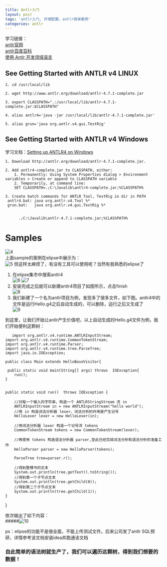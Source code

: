```yaml
---
title: Antlr入门
layout: post
tags: 'antlr入门, 环境配置，antlr简单案例'
categories: antlr
---
```

学习链接：  
[antlr官网](http://www.antlr.org/)  
[antlr百度百科](https://baike.baidu.com/item/antlr/9368750?fr=aladdin)  
[使用 Antlr 开发领域语言 ](https://www.ibm.com/developerworks/cn/java/j-lo-antlr/)   
## See Getting Started with ANTLR v4 LINUX

    1. cd /usr/local/lib 

    2. wget http://www.antlr.org/download/antlr-4.7.1-complete.jar  

    3. export CLASSPATH=".:/usr/local/lib/antlr-4.7.1-complete.jar:$CLASSPATH"
    
    4. alias antlr4='java -jar /usr/local/lib/antlr-4.7.1-complete.jar'
    
    5. alias grun='java org.antlr.v4.gui.TestRig'   

## See Getting Started with ANTLR v4 Windows
学习文档：[Setting up ANTLR4 on Windows](https://levlaz.org/setting-up-antlr4-on-windows/)

    1. Download http://antlr.org/download/antlr-4.7.1-complete.jar.  

    2. Add antlr4-complete.jar to CLASSPATH, either:
        1. Permanently: Using System Properties dialog > Environment variables > Create or append to CLASSPATH variable
        2. Temporarily, at command line:
        SET CLASSPATH=.;C:\Javalib\antlr4-complete.jar;%CLASSPATH%  
        
    3. Create batch commands for ANTLR Tool, TestRig in dir in PATH
     antlr4.bat: java org.antlr.v4.Tool %*
     grun.bat:   java org.antlr.v4.gui.TestRig %*
     
     
     ‪     .;C:\Javalib\antlr-4.7.1-complete.jar;%CLASSPATH%   
     
# Samples

![4](http://p1vuoao0b.bkt.clouddn.com/JekyllWriter/4.png)  
上面sample的案例在elipse中展示为：    
![5](http://p1vuoao0b.bkt.clouddn.com/JekyllWriter/5.png) 
但这样太麻烦了，有没有工具可以使用呢？当然有我熟悉的elipse了
1. 在elipse集市中搜索antlr4  
![6](http://p1vuoao0b.bkt.clouddn.com/JekyllWriter/6.png)
![7](http://p1vuoao0b.bkt.clouddn.com/JekyllWriter/7.png)
2. 安装完成之后就可以新建antlr4项目了如图所示，点击finish  
![8](http://p1vuoao0b.bkt.clouddn.com/JekyllWriter/8.png)
3. 我们新建了一个名为antlr项目为例，发现多了很多文件，如下图。antlr4中的文件是运行Hello.g4之后自动生成的，可以删除，运行之后又生成了  
![9](http://p1vuoao0b.bkt.clouddn.com/JekyllWriter/9.png)

到这里，让我们开始让antlr产生价值吧，以上自动生成的Hello.g4文件为例，我们开始便利这颗树： 
 

 
       import org.antlr.v4.runtime.ANTLRInputStream;
    import org.antlr.v4.runtime.CommonTokenStream;
    import org.antlr.v4.runtime.Parser;
    import org.antlr.v4.runtime.tree.ParseTree;
    import java.io.IOException;

    public class Main extends HelloBaseVisitor{

     public static void main(String[] args) throws  IOException{
        run();
    }


    public static void run()  throws IOException {

        //对每一个输入的字符串，构造一个 ANTLRStringStream 流 in
        ANTLRInputStream in = new ANTLRInputStream("hello world");
        //用 in 构造词法分析器 lexer，词法分析的作用是产生记号
        HelloLexer lexer = new HelloLexer(in);

        //用词法分析器 lexer 构造一个记号流 tokens
        CommonTokenStream tokens = new CommonTokenStream(lexer);

        //再使用 tokens 构造语法分析器 parser,至此已经完成词法分析和语法分析的准备工作
        HelloParser parser = new HelloParser(tokens);

        ParseTree tree=parser.r();

        //得到整棵书的文本
        System.out.println(tree.getText().toString());
        //得到第一个子节点文本
        System.out.println(tree.getChild(0));
        //得到第二个子节点文本
        System.out.println(tree.getChild(1));
    }
}  
  
依次输出了如下内容：  
#####![10](http://p1vuoao0b.bkt.clouddn.com/JekyllWriter/10.png)






 ps：elipse的功能不是很全面，不能上传测试文件。后来公司发了antlr SQL预研，详情参考该文档安装idea并跑通该文档  
### 自此简单的语法树就生产了，我们可以遍历这颗树，得到我们想要的数据！